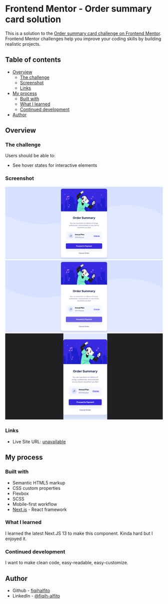 # Frontend Mentor - Order summary card solution

This is a solution to the [Order summary card challenge on Frontend Mentor](https://www.frontendmentor.io/challenges/order-summary-component-QlPmajDUj). Frontend Mentor challenges help you improve your coding skills by building realistic projects. 

## Table of contents

- [Overview](#overview)
  - [The challenge](#the-challenge)
  - [Screenshot](#screenshot)
  - [Links](#links)
- [My process](#my-process)
  - [Built with](#built-with)
  - [What I learned](#what-i-learned)
  - [Continued development](#continued-development)
- [Author](#author)


## Overview

### The challenge

Users should be able to:

- See hover states for interactive elements

### Screenshot

![](./screenshot/normal.png)
![](./screenshot/hover.png)
![](./screenshot/mobile.png)

### Links

- Live Site URL: [unavailable](https://your-live-site-url.com)

## My process

### Built with

- Semantic HTML5 markup
- CSS custom properties
- Flexbox
- SCSS
- Mobile-first workflow
- [Next.js](https://nextjs.org/) - React framework


### What I learned

I learned the latest Next.JS 13 to make this component. Kinda hard but I enjoyed it.


### Continued development

I want to make clean code, easy-readable, easy-customize.

## Author

- Github - [fiqihalfito](https://www.github.com/fiqihalfito)
- LinkedIn - [@fiqih-alfito](https://www.linkedin.com/fiqih-alfito/)